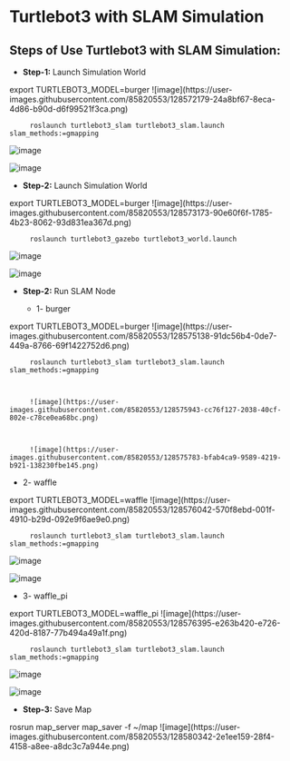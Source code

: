 # Turtlebot3 with SLAM Simulation

## Steps of Use Turtlebot3 with SLAM Simulation:

- **Step-1:** Launch Simulation World



 <!-->

         export TURTLEBOT3_MODEL=burger

![image](https://user-images.githubusercontent.com/85820553/128572179-24a8bf67-8eca-4d86-b90d-d6f99521f3ca.png)


 <!-->

         roslaunch turtlebot3_slam turtlebot3_slam.launch slam_methods:=gmapping

![image](https://user-images.githubusercontent.com/85820553/128573016-04122dea-d6e3-4b5d-9101-e835ebcf6375.png)



![image](https://user-images.githubusercontent.com/85820553/128573026-e1e30d66-ee27-451d-885b-97c3dc403bbd.png)



- **Step-2:** Launch Simulation World

 <!-->

         export TURTLEBOT3_MODEL=burger

![image](https://user-images.githubusercontent.com/85820553/128573173-90e60f6f-1785-4b23-8062-93d831ea367d.png)


 <!-->

         roslaunch turtlebot3_gazebo turtlebot3_world.launch


![image](https://user-images.githubusercontent.com/85820553/128574640-1452ba34-28f4-48c9-96e0-cd94227fdd07.png)


![image](https://user-images.githubusercontent.com/85820553/128574671-b4cd457a-0b87-4715-8224-7caf8cfe124e.png)



- **Step-2:** Run SLAM Node

  - 1- burger



 <!-->

         export TURTLEBOT3_MODEL=burger


![image](https://user-images.githubusercontent.com/85820553/128575138-91dc56b4-0de7-449a-8766-69f1422752d6.png)





 <!-->

         roslaunch turtlebot3_slam turtlebot3_slam.launch slam_methods:=gmapping
         
         
         
         ![image](https://user-images.githubusercontent.com/85820553/128575943-cc76f127-2038-40cf-802e-c78ce0ea68bc.png)


         
         ![image](https://user-images.githubusercontent.com/85820553/128575783-bfab4ca9-9589-4219-b921-138230fbe145.png)
         
         
         
         
   - 2- waffle


 <!-->

         export TURTLEBOT3_MODEL=waffle


![image](https://user-images.githubusercontent.com/85820553/128576042-570f8ebd-001f-4910-b29d-092e9f6ae9e0.png)




 <!-->

         roslaunch turtlebot3_slam turtlebot3_slam.launch slam_methods:=gmapping
         
         
         
![image](https://user-images.githubusercontent.com/85820553/128576251-0111776c-1dbb-463e-8008-cbbb9b56b7ea.png)
         
         
![image](https://user-images.githubusercontent.com/85820553/128576268-d7f6b60d-0092-4914-bba7-8614834cbb7f.png)





- 3- waffle_pi


 <!-->

         export TURTLEBOT3_MODEL=waffle_pi


![image](https://user-images.githubusercontent.com/85820553/128576395-e263b420-e726-420d-8187-77b494a49a1f.png)



 <!-->

         roslaunch turtlebot3_slam turtlebot3_slam.launch slam_methods:=gmapping
         
         
         
![image](https://user-images.githubusercontent.com/85820553/128576477-93ff89f1-018a-479c-a730-a3087c515159.png)         
         
![image](https://user-images.githubusercontent.com/85820553/128576268-d7f6b60d-0092-4914-bba7-8614834cbb7f.png)





- **Step-3:** Save Map



 <!-->

         rosrun map_server map_saver -f ~/map
         
         
         
![image](https://user-images.githubusercontent.com/85820553/128580342-2e1ee159-28f4-4158-a8ee-a8dc3c7a944e.png)


